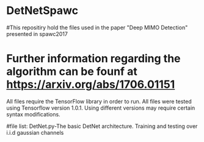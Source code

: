 # DetNetSpawc
#This repositiry hold the files used in the paper "Deep MIMO Detection" presented in spawc2017
# Further information regarding the algorithm can be founf at https://arxiv.org/abs/1706.01151

All files require the TensorFlow library in order to run.
All files were tested using Tensorflow version 1.0.1. Using different versions may require certain syntax modifications.

#file list:
DetNet.py-The basic DetNet architecture. Training and testing over i.i.d gaussian channels
